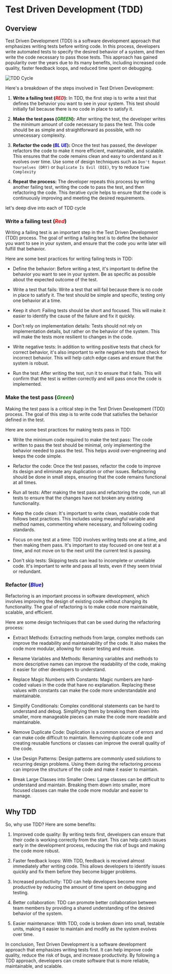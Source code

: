 # Test Driven Development (TDD) 

## Overview
Test Driven Development (TDD) is a software development approach that emphasizes writing tests before writing code. In this process, developers write automated tests to specify the desired behavior of a system, and then write the code necessary to pass those tests. This approach has gained popularity over the years due to its many benefits, including increased code quality, faster feedback loops, and reduced time spent on debugging.

![TDD Cycle](/img/article/tdd_cycle.png)

Here's a breakdown of the steps involved in Test Driven Development:


1. **Write a failing test (<span style="color:red">*RED*</span>):** In TDD, the first step is to write a test that defines the behavior you want to see in your system. This test should initially fail because there is no code in place to satisfy it.

1. **Make the test pass (<span style="color:green">*GREEN*</span>):** After writing the test, the developer writes the minimum amount of code necessary to pass the test. This code should be as simple and straightforward as possible, with no unnecessary complexity.

1. **Refactor the code (<span style="color:blue">*BL
UE*</span>):** Once the test has passed, the developer refactors the code to make it more efficient, maintainable, and scalable. This ensures that the code remains clean and easy to understand as it evolves over time. Use some of design techniques such as `Don't Repeat Yourselves (DRY)` or `Duplicate Is Evil (DIE)`, try to reduce `Time Complexity`

1. **Repeat the process:** The developer repeats this process by writing another failing test, writing the code to pass the test, and then refactoring the code. This iterative cycle helps to ensure that the code is continuously improving and meeting the desired requirements.

let's deep dive into each of TDD cycle
### **Write a failing test (<span style="color:red">*Red*</span>)**
Writing a failing test is an important step in the Test Driven Development (TDD) process. The goal of writing a failing test is to define the behavior you want to see in your system, and ensure that the code you write later will fulfill that behavior.

Here are some best practices for writing failing tests in TDD:

* Define the behavior: Before writing a test, it's important to define the behavior you want to see in your system. Be as specific as possible about the expected outcome of the test.

* Write a test that fails: Write a test that will fail because there is no code in place to satisfy it. The test should be simple and specific, testing only one behavior at a time.

* Keep it short: Failing tests should be short and focused. This will make it easier to identify the cause of the failure and fix it quickly.

* Don't rely on implementation details: Tests should not rely on implementation details, but rather on the behavior of the system. This will make the tests more resilient to changes in the code.

* Write negative tests: In addition to writing positive tests that check for correct behavior, it's also important to write negative tests that check for incorrect behavior. This will help catch edge cases and ensure that the system is robust.

* Run the test: After writing the test, run it to ensure that it fails. This will confirm that the test is written correctly and will pass once the code is implemented.

### **Make the test pass (<span style="color:green">*Green*</span>)**

Making the test pass is a critical step in the Test Driven Development (TDD) process. The goal of this step is to write code that satisfies the behavior defined in the test. 

Here are some best practices for making tests pass in TDD:

* Write the minimum code required to make the test pass: The code written to pass the test should be minimal, only implementing the behavior needed to pass the test. This helps avoid over-engineering and keeps the code simple.

* Refactor the code: Once the test passes, refactor the code to improve its design and eliminate any duplication or other issues. Refactoring should be done in small steps, ensuring that the code remains functional at all times.

* Run all tests: After making the test pass and refactoring the code, run all tests to ensure that the changes have not broken any existing functionality.

* Keep the code clean: It's important to write clean, readable code that follows best practices. This includes using meaningful variable and method names, commenting where necessary, and following coding standards.

* Focus on one test at a time: TDD involves writing tests one at a time, and then making them pass. It's important to stay focused on one test at a time, and not move on to the next until the current test is passing.

* Don't skip tests: Skipping tests can lead to incomplete or unreliable code. It's important to write and pass all tests, even if they seem trivial or redundant.

### **Refactor (<span style="color:blue">*Blue*</span>)**
Refactoring is an important process in software development, which involves improving the design of existing code without changing its functionality. The goal of refactoring is to make code more maintainable, scalable, and efficient.

Here are some design techniques that can be used during the refactoring process:

* Extract Methods: Extracting methods from large, complex methods can improve the readability and maintainability of the code. It also makes the code more modular, allowing for easier testing and reuse.

* Rename Variables and Methods: Renaming variables and methods to more descriptive names can improve the readability of the code, making it easier for other developers to understand.

* Replace Magic Numbers with Constants: Magic numbers are hard-coded values in the code that have no explanation. Replacing these values with constants can make the code more understandable and maintainable.

* Simplify Conditionals: Complex conditional statements can be hard to understand and debug. Simplifying them by breaking them down into smaller, more manageable pieces can make the code more readable and maintainable.

* Remove Duplicate Code: Duplication is a common source of errors and can make code difficult to maintain. Removing duplicate code and creating reusable functions or classes can improve the overall quality of the code.

* Use Design Patterns: Design patterns are commonly used solutions to recurring design problems. Using them during the refactoring process can improve the structure of the code and make it easier to maintain.

* Break Large Classes into Smaller Ones: Large classes can be difficult to understand and maintain. Breaking them down into smaller, more focused classes can make the code more modular and easier to manage.

## Why TDD
So, why use TDD? Here are some benefits:

1. Improved code quality: By writing tests first, developers can ensure that their code is working correctly from the start. This can help catch issues early in the development process, reducing the risk of bugs and making the code more robust.

1. Faster feedback loops: With TDD, feedback is received almost immediately after writing code. This allows developers to identify issues quickly and fix them before they become bigger problems.

1. Increased productivity: TDD can help developers become more productive by reducing the amount of time spent on debugging and testing.

1. Better collaboration: TDD can promote better collaboration between team members by providing a shared understanding of the desired behavior of the system. 

1. Easier maintenance: With TDD, code is broken down into small, testable units, making it easier to maintain and modify as the system evolves over time.

In conclusion, Test Driven Development is a software development approach that emphasizes writing tests first. It can help improve code quality, reduce the risk of bugs, and increase productivity. By following a TDD approach, developers can create software that is more reliable, maintainable, and scalable.